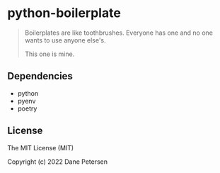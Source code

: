# python-boilerplate

> Boilerplates are like toothbrushes. Everyone has one and no one wants to use anyone else's.
> 
> This one is mine.

## Dependencies

- python
- pyenv
- poetry

## License

The MIT License (MIT)

Copyright (c) 2022 Dane Petersen
